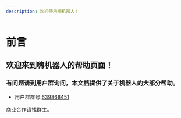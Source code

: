 ```yaml
---
description: 欢迎使用嗨机器人！
---
```


# 前言

## 欢迎来到嗨机器人的帮助页面！

### 有问题请到用户群询问，本文档提供了关于机器人的大部分帮助。

* 用户群群号:[639868451](https://jq.qq.com/?_wv=1027&k=8eLCJ31q)

商业合作请找群主。

